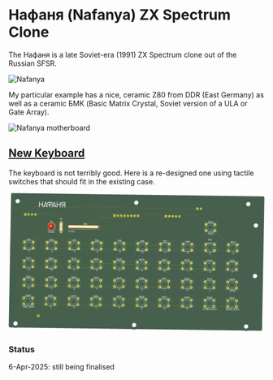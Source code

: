 # Нафаня (Nafanya) ZX Spectrum Clone
The Нафаня is a late Soviet-era (1991) ZX Spectrum clone out of the Russian SFSR.<br>

![Nafanya](/Images/Nafanya.png)

My particular example has a nice, ceramic Z80 from DDR (East Germany) as well as a ceramic БМК (Basic Matrix Crystal, Soviet version of a ULA or Gate Array).<br>

![Nafanya motherboard](/Images/Nafanya_motherboard_modified.jpg)

## [New Keyboard](/Nafanya_Keyboard)
The keyboard is not terribly good. Here is a re-designed one using tactile switches that should fit in the existing case.<br>

![Modern Nafanya Keyboard](/Images/Nafanya_Keyboard_3D.png)

### Status
6-Apr-2025: still being finalised

